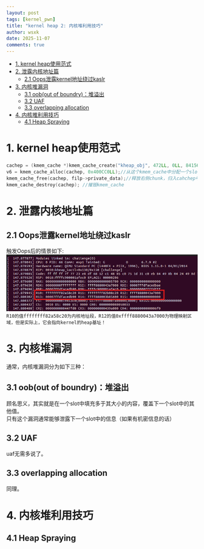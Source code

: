 ```yaml
---
layout: post
tags: [kernel_pwn]
title: "kernel heap 2: 内核堆利用技巧"
author: wsxk
date: 2025-11-07
comments: true
---
```


- [1. kernel heap使用范式](#1-kernel-heap使用范式)
- [2.  泄露内核地址篇](#2--泄露内核地址篇)
  - [2.1 Oops泄露kernel地址绕过kaslr](#21-oops泄露kernel地址绕过kaslr)
- [3. 内核堆漏洞](#3-内核堆漏洞)
  - [3.1 oob(out of boundry)：堆溢出](#31-oobout-of-boundry堆溢出)
  - [3.2 UAF](#32-uaf)
  - [3.3 overlapping allocation](#33-overlapping-allocation)
- [4. 内核堆利用技巧](#4-内核堆利用技巧)
  - [4.1 Heap Spraying](#41-heap-spraying)



# 1. kernel heap使用范式<br>
```c
cachep = (kmem_cache *)kmem_cache_create("kheap_obj", 472LL, 0LL, 84156416LL, 0LL);//大小为472
v6 = kmem_cache_alloc(cachep, 0x400CC0LL);//从这个kmem_cache中分配一个slot
kmem_cache_free(cachep, filp->private_data);//释放右侧chunk，归入cahchep中。
kmem_cache_destroy(cachep); //摧毁kmem_cache
```

# 2.  泄露内核地址篇<br>
## 2.1 Oops泄露kernel地址绕过kaslr<br>
触发Oops后的情景如下:<br>
![](https://raw.githubusercontent.com/wsxk/wsxk_pictures/main/2025-9-25/20251023001013.png)
`R10的值ffffffff82a58c20为内核地址段，R12的值0xffff8880043a7000为物理映射区域，但是实际上，它会指向kernel的heap基址！`<br>

# 3. 内核堆漏洞<br>
通常，内核堆漏洞分为如下三种：<br>
## 3.1 oob(out of boundry)：堆溢出<br>
顾名思义，其实就是在一个slot中填充多于其大小的内容，覆盖下一个slot中的其他值。<br>
只有这个漏洞通常能够泄露下一个slot中的信息（如果有机密信息的话）<br>

## 3.2 UAF<br>
uaf无需多说了。

## 3.3 overlapping allocation<br>
同理。<br>

# 4. 内核堆利用技巧<br>
## 4.1 Heap Spraying<br>



<!-- Google tag (gtag.js) -->
<script async src="https://www.googletagmanager.com/gtag/js?id=G-C22S5YSYL7"></script>
<script>
  window.dataLayer = window.dataLayer || [];
  function gtag(){dataLayer.push(arguments);}
  gtag('js', new Date());

  gtag('config', 'G-C22S5YSYL7');
</script>